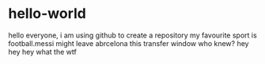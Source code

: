 # hello-world
hello everyone, i am using github to create a repository
my favourite sport is football.messi might leave abrcelona this transfer window who knew?
hey hey hey what the wtf
